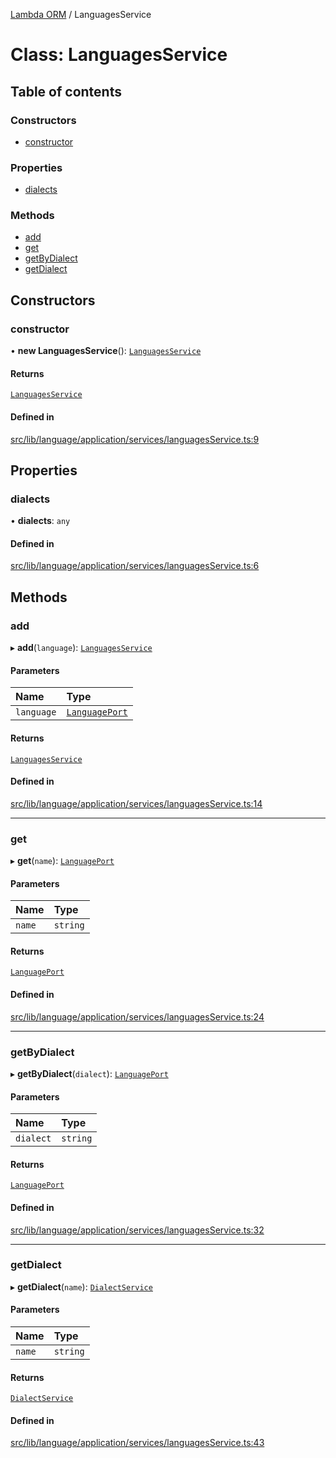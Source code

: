 [Lambda ORM](../README.md) / LanguagesService

# Class: LanguagesService

## Table of contents

### Constructors

- [constructor](LanguagesService.md#constructor)

### Properties

- [dialects](LanguagesService.md#dialects)

### Methods

- [add](LanguagesService.md#add)
- [get](LanguagesService.md#get)
- [getByDialect](LanguagesService.md#getbydialect)
- [getDialect](LanguagesService.md#getdialect)

## Constructors

### constructor

• **new LanguagesService**(): [`LanguagesService`](LanguagesService.md)

#### Returns

[`LanguagesService`](LanguagesService.md)

#### Defined in

[src/lib/language/application/services/languagesService.ts:9](https://github.com/FlavioLionelRita/lambdaorm/blob/01807f7a/src/lib/language/application/services/languagesService.ts#L9)

## Properties

### dialects

• **dialects**: `any`

#### Defined in

[src/lib/language/application/services/languagesService.ts:6](https://github.com/FlavioLionelRita/lambdaorm/blob/01807f7a/src/lib/language/application/services/languagesService.ts#L6)

## Methods

### add

▸ **add**(`language`): [`LanguagesService`](LanguagesService.md)

#### Parameters

| Name | Type |
| :------ | :------ |
| `language` | [`LanguagePort`](../interfaces/LanguagePort.md) |

#### Returns

[`LanguagesService`](LanguagesService.md)

#### Defined in

[src/lib/language/application/services/languagesService.ts:14](https://github.com/FlavioLionelRita/lambdaorm/blob/01807f7a/src/lib/language/application/services/languagesService.ts#L14)

___

### get

▸ **get**(`name`): [`LanguagePort`](../interfaces/LanguagePort.md)

#### Parameters

| Name | Type |
| :------ | :------ |
| `name` | `string` |

#### Returns

[`LanguagePort`](../interfaces/LanguagePort.md)

#### Defined in

[src/lib/language/application/services/languagesService.ts:24](https://github.com/FlavioLionelRita/lambdaorm/blob/01807f7a/src/lib/language/application/services/languagesService.ts#L24)

___

### getByDialect

▸ **getByDialect**(`dialect`): [`LanguagePort`](../interfaces/LanguagePort.md)

#### Parameters

| Name | Type |
| :------ | :------ |
| `dialect` | `string` |

#### Returns

[`LanguagePort`](../interfaces/LanguagePort.md)

#### Defined in

[src/lib/language/application/services/languagesService.ts:32](https://github.com/FlavioLionelRita/lambdaorm/blob/01807f7a/src/lib/language/application/services/languagesService.ts#L32)

___

### getDialect

▸ **getDialect**(`name`): [`DialectService`](DialectService.md)

#### Parameters

| Name | Type |
| :------ | :------ |
| `name` | `string` |

#### Returns

[`DialectService`](DialectService.md)

#### Defined in

[src/lib/language/application/services/languagesService.ts:43](https://github.com/FlavioLionelRita/lambdaorm/blob/01807f7a/src/lib/language/application/services/languagesService.ts#L43)
